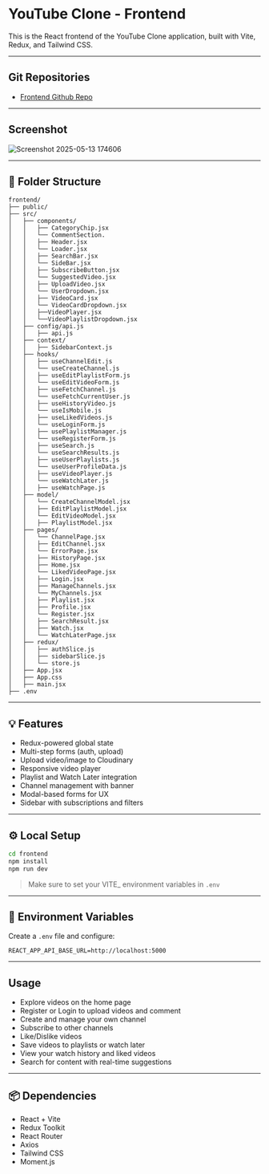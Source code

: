 # YouTube Clone - Frontend

This is the React frontend of the YouTube Clone application, built with Vite, Redux, and Tailwind CSS.

---

## Git Repositories

- [Frontend Github Repo](https://github.com/itsakshay-git/youtube_clone_frontend)

---
## Screenshot

![Screenshot 2025-05-13 174606](https://github.com/user-attachments/assets/9e5cd449-66a4-4732-8d29-97ff06dbe239)

----

## 📁 Folder Structure

```
frontend/
├── public/
├── src/
│   ├── components/
│   │   ├── CategoryChip.jsx
│   │   └── CommentSection.
│   │   ├── Header.jsx
│   │   └── Loader.jsx
│   │   ├── SearchBar.jsx
│   │   └── SideBar.jsx
│   │   ├── SubscribeButton.jsx
│   │   └── SuggestedVideo.jsx
│   │   ├── UploadVideo.jsx
│   │   └── UserDropdown.jsx
│   │   ├── VideoCard.jsx
│   │   └── VideoCardDropdown.jsx
│   │   ├──VideoPlayer.jsx
│   │   └──VideoPlaylistDropdown.jsx
│   ├── config/api.js
│   │   ├── api.js
│   ├── context/
│   │   ├── SidebarContext.js
│   ├── hooks/
│   │   ├── useChannelEdit.js
│   │   └── useCreateChannel.js
│   │   ├── useEditPlaylistForm.js
│   │   └── useEditVideoForm.js
│   │   ├── useFetchChannel.js
│   │   └── useFetchCurrentUser.js
│   │   ├── useHistoryVideo.js
│   │   └── useIsMobile.js
│   │   ├── useLikedVideos.js
│   │   └── useLoginForm.js
│   │   ├── usePlaylistManager.js
│   │   └── useRegisterForm.js
│   │   ├── useSearch.js
│   │   └── useSearchResults.js
│   │   ├── useUserPlaylists.js
│   │   └── useUserProfileData.js
│   │   ├── useVideoPlayer.js
│   │   └── useWatchLater.js
│   │   ├── useWatchPage.js
│   ├── model/
│   │   └── CreateChannelModel.jsx
│   │   ├── EditPlaylistModel.jsx
│   │   └── EditVideoModel.jsx
│   │   ├── PlaylistModel.jsx
│   ├── pages/
│   │   └── ChannelPage.jsx
│   │   ├── EditChannel.jsx
│   │   └── ErrorPage.jsx
│   │   ├── HistoryPage.jsx
│   │   ├── Home.jsx
│   │   └── LikedVideoPage.jsx
│   │   ├── Login.jsx
│   │   ├── ManageChannels.jsx
│   │   └── MyChannels.jsx
│   │   ├── Playlist.jsx
│   │   ├── Profile.jsx
│   │   └── Register.jsx
│   │   ├── SearchResult.jsx
│   │   ├── Watch.jsx
│   │   └── WatchLaterPage.jsx
│   ├── redux/
│   │   ├── authSlice.js
│   │   ├── sidebarSlice.js
│   │   └── store.js
│   ├── App.jsx
│   ├── App.css
│   ├── main.jsx
├── .env
```

---

## 💡 Features

- Redux-powered global state
- Multi-step forms (auth, upload)
- Upload video/image to Cloudinary
- Responsive video player
- Playlist and Watch Later integration
- Channel management with banner
- Modal-based forms for UX
- Sidebar with subscriptions and filters

---

## ⚙️ Local Setup

```bash
cd frontend
npm install
npm run dev
```

> Make sure to set your VITE\_ environment variables in `.env`

---

## 🔐 Environment Variables

Create a `.env` file and configure:

```env
REACT_APP_API_BASE_URL=http://localhost:5000
```

---

## Usage

- Explore videos on the home page
- Register or Login to upload videos and comment
- Create and manage your own channel
- Subscribe to other channels
- Like/Dislike videos
- Save videos to playlists or watch later
- View your watch history and liked videos
- Search for content with real-time suggestions

---

## 📦 Dependencies

- React + Vite
- Redux Toolkit
- React Router
- Axios
- Tailwind CSS
- Moment.js

